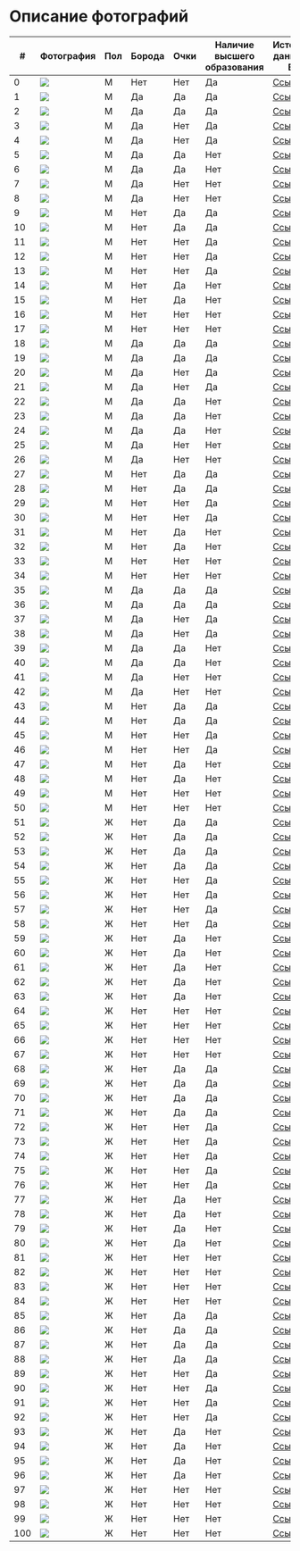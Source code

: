 # Описание фотографий


| # | Фотография | Пол | Борода | Очки | Наличие высшего образования | Источник данных о ВО | Источник фото |
|---|---|---|---|---|---|---|---|
| 0 |![](/Elon_Musk.jpg) | M | Нет | Нет | Да | [Ссылка](https://ru.wikipedia.org/wiki/%D0%9C%D0%B0%D1%81%D0%BA,_%D0%98%D0%BB%D0%BE%D0%BD) | [Ссылка](https://ru.wikipedia.org/wiki/%D0%9C%D0%B0%D1%81%D0%BA,_%D0%98%D0%BB%D0%BE%D0%BD) | 
| 1 |![](/glasses/1_Christopher_Catesby_Harington.jpg) | M | Да | Да | Да | [Ссылка](https://en.wikipedia.org/wiki/Kit_Harington) | [Ссылка](https://www.bustle.com/articles/33139-an-andy-samberg-kit-harington-hbo-sports-mockumentary-about-tennis-yes-please) |
| 2 |![](/glasses/2_Sean_William_McLoughlin.jpg) | M | Да | Да | Да | [Ссылка](https://en.wikipedia.org/wiki/Jacksepticeye) | [Ссылка](https://www.pinterest.com/pin/856598791599617749/) |
| 3 |![](/glasses/3_Joseph_Tetsuro_Bizinger.jpg) | M | Да | Нет | Да | [Ссылка](https://en.wikipedia.org/wiki/The_Anime_Man) | [Ссылка](https://www.mycast.io/talent/joey-bizinger) |
| 4 |![](/glasses/4_Joseph_Matthew_Alwyn.jpg) | M | Да | Нет | Да | [Ссылка](https://en.wikipedia.org/wiki/Joe_Alwyn) | [Ссылка](https://m.aceshowbiz.com/events/joe%20alwyn/joe-alwyn-bfi-62nd-london-film-festival-01.html) |
| 5 |![](/glasses/5_Mark_Edward_Fischbach.jpg) | M | Да | Да | Нет | [Ссылка](https://en.wikipedia.org/wiki/Markiplier) | [Ссылка](https://uk.sports.yahoo.com/news/youtube-star-markiplier-signs-wme-exclusive-202946076.html?guccounter=1&guce_referrer=aHR0cHM6Ly93d3cuZ29vZ2xlLnJ1Lw&guce_referrer_sig=AQAAAABiIPT9c_skjXBX5EtqB12hIS10TiSHyBW99RnMYnZOLVxSx9-Il00l_oAlx3bSKjNf3-_1AHciKEFvTTJ0Bl0O0VnJzy2z4oaFQETXR82pw8rV_CJmUwhI6Mj5MsFO0bBJTS3r7eFm6hgNePysePcnSCmEQYtB5WK22uu5vIzI) |
| 6 |![](/glasses/6_Edward_Christopher_Sheeran.jpg) | M | Да | Да | Нет | [Ссылка](https://en.wikipedia.org/wiki/Ed_Sheeran) | [Ссылка](https://informkenya.com/post/ed-sheeran-and-wife-cherry-announce-birth-of-daughter-lyra) |
| 7 |![](/glasses/7_Felix_Arvid_Ulf_Kjellberg.jpg) | M | Да | Нет | Нет | [Ссылка](https://en.wikipedia.org/wiki/PewDiePie) | [Ссылка](https://www.listennotes.com/it/podcasts/tech-intrigued-tech-intrigued-7l3hUiq5PBH/) |
| 8 |![](/glasses/8_Zac_Efron.jpg) | M | Да | Нет | Нет | [Ссылка](https://en.wikipedia.org/wiki/Zac_Efron) | [Ссылка](https://www.pinterest.co.uk/pin/ok--544865254916678577/) |
| 9 |![](/glasses/9_Andrew_Russell_Garfield.jpg) | M | Нет | Да | Да | [Ссылка](https://en.wikipedia.org/wiki/Andrew_Garfield) | [Ссылка](https://www.pinterest.com/pin/440438038559254248/) |
| 10 |![](/glasses/10_Daniel_Sharman.jpg) | M | Нет | Да | Да | [Ссылка](https://en.wikipedia.org/wiki/Daniel_Sharman) | [Ссылка](https://dualstyleblog.com/tag/after-movies/) |
| 11 |![](/glasses/11_Robert_Cornelius_Murphy.jpg) | M | Нет | Нет | Да | [Ссылка](https://en.wikipedia.org/wiki/Bobby_Murphy) | [Ссылка](https://worthpedia.com/bobby-murphy/) |
| 12 |![](/glasses/12_Jeremy_Wang.jpg) | M | Нет | Нет | Да | [Ссылка](https://en.wikipedia.org/wiki/Disguised_Toast) | [Ссылка](https://en.wikipedia.org/wiki/Disguised_Toast) |
| 13 |![](/glasses/13_Garnt_Maneetapho.jpg) | M | Нет | Нет | Да | [Ссылка](https://en.wikipedia.org/wiki/Gigguk) | [Ссылка](https://wikiodin.com/where-does-youtuber-gigguk-live-girlfriend-net-worth-wiki/) |
| 14 |![](/glasses/14_Daniel_Radcliffe.jpg) | M | Нет | Да | Нет | [Ссылка](https://en.wikipedia.org/wiki/Daniel_Radcliffe) | [Ссылка](https://poltronanerd.com.br/filmes/daniel-radcliffe-revela-seu-filme-de-harry-potter-favorito-126042/amp) |
| 15 |![](/glasses/15_Tom_Holland.jpg) | M | Нет | Да | Нет | [Ссылка](https://en.wikipedia.org/wiki/Tom_Holland) | [Ссылка](https://blinkoptic.com/2022/03/22/tom-holland-and-his-famous-eyeglasses/) |
| 16 |![](/glasses/16_Vitalik_Buterin.jpg) | M | Нет | Нет | Нет | [Ссылка](https://en.wikipedia.org/wiki/Vitalik_Buterin) | [Ссылка](https://signal.nfx.com/investors/vitalik-buterin) |
| 17 |![](/glasses/17_Rupert_Alexander_Lloyd_Grint.jpg) | M | Нет | Нет | Нет | [Ссылка](https://en.wikipedia.org/wiki/Rupert_Grint) | [Ссылка](https://www.bbc.com/news/entertainment-arts-37163406) |
| 18 |![](/glasses/18_Robert_Downey_Jr.jpg) | M | Да | Да | Да | [Ссылка](https://en.wikipedia.org/wiki/Robert_Downey_Jr.) | [Ссылка](https://www.pinterest.com/pin/775533998312710466/) |
| 19 |![](/glasses/19_Michael_David_Stevens.jpg) | M | Да | Да | Да | [Ссылка](https://en.wikipedia.org/wiki/Michael_Stevens_(educator)) | [Ссылка](https://www.geni.com/people/Michael-Stevens/6000000027327774832) |
| 20 |![](/glasses/20_Derek_Muller.jpg) | M | Да | Нет | Да | [Ссылка](https://en.wikipedia.org/wiki/Derek_Muller) | [Ссылка](https://everyfad.com/person/derek-muller) |
| 21 |![](/glasses/21_James_Christian_Kimmel.jpg) | M | Да | Нет | Да | [Ссылка](https://en.wikipedia.org/wiki/Jimmy_Kimmel) | [Ссылка](https://millionaire.fandom.com/wiki/Jimmy_Kimmel) |
| 22 |![](/glasses/22_Johnny_Depp.jpg) | M | Да | Да | Нет | [Ссылка](https://en.wikipedia.org/wiki/Johnny_Depp) | [Ссылка](https://www.pinterest.com/pin/372391462920718342/) |
| 23 |![](/glasses/23_Edward_Regan_Murphy.jpg) | M | Да | Да | Нет | [Ссылка](https://en.wikipedia.org/wiki/Eddie_Murphy) | [Ссылка](https://en.wikipedia.org/wiki/Eddie_Murphy) |
| 24 |![](/glasses/24_Christopher_Julius_Rock.jpg) | M | Да | Да | Нет | [Ссылка](https://en.wikipedia.org/wiki/Chris_Rock) | [Ссылка](https://ar.pinterest.com/pin/68539225549748199/) |
| 25 |![](/glasses/25_Will_Smith.jpg) | M | Да | Нет | Нет | [Ссылка](https://en.wikipedia.org/wiki/Will_Smith) | [Ссылка](https://krot.info/muzhchiny/17719-uill-smit-57-foto.html) |
| 26 |![](/glasses/26_Chris_Hemsworth.jpg) | M | Да | Нет | Нет | [Ссылка](https://en.wikipedia.org/wiki/Chris_Hemsworth) | [Ссылка](https://www.instyle.com/news/chris-hemsworth-miracle-greatest-day-life-basketball) |
| 27 |![](/glasses/27_Louis_Sebastian_Theroux.jpg) | M | Нет | Да | Да | [Ссылка](https://en.wikipedia.org/wiki/Louis_Theroux) | [Ссылка](https://www.nme.com/news/nme-merch-presents-louis-theroux-special-2011150) |
| 28 |![](/glasses/28_Rainn_Percival_Dietrich_Wilson.jpg) | M | Нет | Да | Да | [Ссылка](https://en.wikipedia.org/wiki/Rainn_Wilson) | [Ссылка](https://www.kinomania.ru/people/822814) |
| 29 |![](/glasses/29_Dwayne_Douglas_Johnson.jpg) | M | Нет | Нет | Да | [Ссылка](https://en.wikipedia.org/wiki/Dwayne_Johnson) | [Ссылка](https://www.nme.com/news/film/the-rock-hints-at-dc-comics-project-for-2014-578341) |
| 30 |![](/glasses/30_Todd_Howard.jpg) | M | Нет | Нет | Да | [Ссылка](https://en.wikipedia.org/wiki/Todd_Howard) | [Ссылка](https://en.wikipedia.org/wiki/Todd_Howard) |
| 31 |![](/glasses/31_Hideo_Kojima.jpg) | M | Нет | Да | Нет | [Ссылка](https://en.wikipedia.org/wiki/Hideo_Kojima) | [Ссылка](https://www.eurogamer.net/konami-blocked-hideo-kojima-from-attending-the-game-awards) |
| 32 |![](/glasses/32_John_Carmack.jpg) | M | Нет | Да | Нет | [Ссылка](https://en.wikipedia.org/wiki/John_Carmack) | [Ссылка](https://www.pinterest.ru/pin/1407443612416885/) |
| 33 |![](/glasses/33_Tom_Cruise.jpg) | M | Нет | Нет | Нет | [Ссылка](https://en.wikipedia.org/wiki/Tom_Cruise) | [Ссылка](https://www.pinterest.ru/pin/525232375282399441/) |
| 34 |![](/glasses/34_James_Thomas_Fallon.jpg) | M | Нет | Нет | Нет | [Ссылка](https://en.wikipedia.org/wiki/Jimmy_Fallon) | [Ссылка](https://www.pinterest.com/pin/46936021106852930/) |
| 35 |![](/glasses/35_Hayao_Miyazaki.jpg) | M | Да | Да | Да | [Ссылка](https://en.wikipedia.org/wiki/Hayao_Miyazaki) | [Ссылка](https://otakukart.com/hayao-miyazaki-back-from-retirement-for-another-movie/) |
| 36 |![](/glasses/36_Michael_Wayne_Godwin.jpg) | M | Да | Да | Да | [Ссылка](https://en.wikipedia.org/wiki/Mike_Godwin) | [Ссылка](https://wikireality.ru/wiki/Майк_Годвин) |
| 37 |![](/glasses/37_Neil_deGrasse_Tyson.jpg) | M | Да | Нет | Да | [Ссылка](https://en.wikipedia.org/wiki/Neil_deGrasse_Tyson) | [Ссылка](https://studyinternational.com/news/neil-degrasse-tyson-holiday-gift-guide-2020/) |
| 38 |![](/glasses/38_Grigori_Yakovlevich_Perelman.jpg) | M | Да | Нет | Да | [Ссылка](https://en.wikipedia.org/wiki/Grigori_Perelman) | [Ссылка](https://en.wikipedia.org/wiki/Grigori_Perelman) |
| 39 |![](/glasses/39_Gabe_Logan_Newell.jpg) | M | Да | Да | Нет | [Ссылка](https://en.wikipedia.org/wiki/Gabe_Newell) | [Ссылка](https://www.roadtovr.com/gabe-newell-expects-wireless-room-scale-to-be-an-integrated-feature/) |
| 40 |![](/glasses/40_Peter_Handke.jpg) | M | Да | Да | Нет | [Ссылка](https://en.wikipedia.org/wiki/Peter_Handke) | [Ссылка](https://en.wikipedia.org/wiki/Peter_Handke) |
| 41 |![](/glasses/41_Steve_Harvey.jpg) | M | Да | Нет | Нет | [Ссылка](https://en.wikipedia.org/wiki/Steve_Harvey) | [Ссылка](https://en.wikipedia.org/wiki/Steve_Harvey) |
| 42 |![](/glasses/42_Stephen_Gary_Wozniak.jpg) | M | Да | Нет | Нет | [Ссылка](https://en.wikipedia.org/wiki/Steve_Wozniak) | [Ссылка](https://biografii.net/znamenitosti/stiv-vozniak.html) |
| 43 |![](/glasses/43_Samuel_Leroy_Jackson.jpg) | M | Нет | Да | Да | [Ссылка](https://en.wikipedia.org/wiki/Samuel_L._Jackson) | [Ссылка](http://almode.ru/stars/16031-sjemjujel-dzhekson-50-foto.html) |
| 44 |![](/glasses/44_Benoit_Mandelbrot.jpg) | M | Нет | Да | Да | [Ссылка](https://en.wikipedia.org/wiki/Benoit_Mandelbrot) | [Ссылка](https://www.pinterest.ru/pin/322711129533202096/) |
| 45 |![](/glasses/45_Arnold_Schwarzenegger.jpg) | M | Нет | Нет | Да | [Ссылка](https://en.wikipedia.org/wiki/Arnold_Schwarzenegger) | [Ссылка](https://www.closerweekly.com/posts/arnold-schwarzenegger-talks-divorce-says-his-kids-can-have-any-job-as-long-as-they-re-passionate-61776/) |
| 46 |![](/glasses/46_Richard_Dawkins.jpg) | M | Нет | Нет | Да | [Ссылка](https://en.wikipedia.org/wiki/Richard_Dawkins) | [Ссылка](https://en.wikipedia.org/wiki/Richard_Dawkins) |
| 47 |![](/glasses/47_Daniel_Michael_DeVito_Jr.jpg) | M | Нет | Да | Нет | [Ссылка](https://en.wikipedia.org/wiki/Danny_DeVito) | [Ссылка](https://www.pinterest.com/pin/130111876723902757/) |
| 48 |![](/glasses/48_Bill_Gates.jpg) | M | Нет | Да | Нет | [Ссылка](https://en.wikipedia.org/wiki/Bill_Gates) | [Ссылка](https://news.softpedia.com/news/Bill-Gates-Will-Be-the-Next-Microsoft-CEO-Sort-Of-419055.shtml) |
| 49 |![](/glasses/49_Jack_Nicholson.jpg) | M | Нет | Нет | Нет | [Ссылка](https://en.wikipedia.org/wiki/Jack_Nicholson) | [Ссылка](https://www.radiocreative.com/voice-overs/celebrity-voice-impressions/jack-nicholson/) |
| 50 |![](/glasses/50_Jeremy_Clarkson.jpg) | M | Нет | Нет | Нет | [Ссылка](https://en.wikipedia.org/wiki/Jeremy_Clarkson) | [Ссылка](https://divo.best/dzheremi-klarkson.html) |
| 51 |![](/glasses/51_Elizabeth_Bruenig.jpg) | Ж | Нет | Да | Да | [Ссылка](https://en.wikipedia.org/wiki/Elizabeth_Bruenig) | [Ссылка](https://www.anamariecox.com/with-friends-like-these/2019/8/21/apocalyptic-safe-spaces-with-elizabeth-bruenig) |
| 52 |![](/glasses/52_Jacqueline_Wernimont.jpg) | Ж | Нет | Да | Да | [Ссылка](https://en.wikipedia.org/wiki/Jacqueline_Wernimont) | [Ссылка](https://items.ssrc.org/author/jacqueline-wernimont/) |
| 53 |![](/glasses/53_Ella_Rose_Emhoff.jpg) | Ж | Нет | Да | Да | [Ссылка](https://en.wikipedia.org/wiki/Ella_Emhoff) | [Ссылка](https://www.independent.co.uk/news/ella-emhoff-makes-runway-debut-and-yes-shes-in-a-coat-designers-designers-coat-coat-kamala-harris-b1804278.html) |
| 54 |![](/glasses/54_Kaitlan_Collins.jpg) | Ж | Нет | Да | Да | [Ссылка](https://en.wikipedia.org/wiki/Kaitlan_Collins) | [Ссылка](https://www.nytimes.com/2019/02/20/business/media/sarah-isgur-flores-cnn.html) |
| 55 |![](/glasses/55_Emma_Charlotte_Duerre_Watson.jpg) | Ж | Нет | Нет | Да | [Ссылка](https://en.wikipedia.org/wiki/Emma_Watson) | [Ссылка](https://en.wikipedia.org/wiki/Emma_Watson) |
| 56 |![](/glasses/56_Malala_Yousafzai.jpg) | Ж | Нет | Нет | Да | [Ссылка](https://en.wikipedia.org/wiki/Malala_Yousafzai) | [Ссылка](https://www.peoples.ru/state/citizen/malala_yousafzai/history.html) |
| 57 |![](/glasses/57_Anastasia_Kostyantynivna_Prikhodko.jpg) | Ж | Нет | Нет | Да | [Ссылка](https://en.wikipedia.org/wiki/Anastasia_Prikhodko) | [Ссылка](https://en.wikipedia.org/wiki/Anastasia_Prikhodko) |
| 58 |![](/glasses/58_Sierra_Dawn_Hull.jpg) | Ж | Нет | Нет | Да | [Ссылка](https://en.wikipedia.org/wiki/Sierra_Hull) | [Ссылка](https://alchetron.com/Sierra-Hull) |
| 59 |![](/glasses/59_Hailee_Steinfeld.jpg) | Ж | Нет | Да | Нет | [Ссылка](https://en.wikipedia.org/wiki/Hailee_Steinfeld) | [Ссылка](https://browsecat.net/celebrities/hailee-steinfeld-hd-actress-2021-wallpapers) |
| 60 |![](/glasses/60_Margot_Elise_Robbie.jpg) | Ж | Нет | Да | Нет | [Ссылка](https://en.wikipedia.org/wiki/Margot_Robbie) | [Ссылка](https://www.pinterest.com/pin/385620786854424141) |
| 61 |![](/glasses/61_Kristen_Jaymes_Stewart.jpg) | Ж | Нет | Да | Нет | [Ссылка](https://en.wikipedia.org/wiki/Kristen_Stewart) | [Ссылка](https://uhd.name/1392-kristen-stjuart-49-foto.html) |
| 62 |![](/glasses/62_Hannah_Dakota_Fanning.jpg) | Ж | Нет | Да | Нет | [Ссылка](https://en.wikipedia.org/wiki/Dakota_Fanning) | [Ссылка](https://www.pinterest.com/pin/702280135657620970/) |
| 63 |![](/glasses/63_Sydney_Bernice_Sweeney.jpg) | Ж | Нет | Да | Нет | [Ссылка](https://en.wikipedia.org/wiki/Sydney_Sweeney) | [Ссылка](https://www.pinterest.com/pin/664984701213342955/) |
| 64 |![](/glasses/64_Jennifer_Shrader_Lawrence.jpg) | Ж | Нет | Нет | Нет | [Ссылка](https://en.wikipedia.org/wiki/Jennifer_Lawrence) | [Ссылка](https://www.pinterest.com/pin/152066924893978605/) |
| 65 |![](/glasses/65_Zendaya_Maree_Stoermer_Coleman.jpg) | Ж | Нет | Нет | Нет | [Ссылка](https://en.wikipedia.org/wiki/Zendaya) | [Ссылка](https://en.wikipedia.org/wiki/Zendaya) |
| 66 |![](/glasses/66_Selena_Marie_Gomez.jpg) | Ж | Нет | Нет | Нет | [Ссылка](https://en.wikipedia.org/wiki/Selena_Gomez) | [Ссылка](https://www.pinterest.com/pin/87398048999728488/) |
| 67 |![](/glasses/67_Chloe_Grace_Moretz.jpg) | Ж | Нет | Нет | Нет | [Ссылка](https://en.wikipedia.org/wiki/Chloë_Grace_Moretz) | [Ссылка](https://familypedia.fandom.com/wiki/Chloë_Grace_Moretz_(1997)) |
| 68 |![](/glasses/68_Abigail_Pierrepont_Johnson.jpg) | Ж | Нет | Да | Да | [Ссылка](https://en.wikipedia.org/wiki/Abigail_Johnson) | [Ссылка](https://www.foxbusiness.com/lifestyle/what-is-abigail-johnsons-net-worth) |
| 69 |![](/glasses/69_Savannah_Clark_Guthrie.jpg) | Ж | Нет | Да | Да | [Ссылка](https://en.wikipedia.org/wiki/Savannah_Guthrie) | [Ссылка](https://www.hellomagazine.com/film/20220111130581/why-has-savannah-guthrie-left-today-show-studios-covid-19/) |
| 70 |![](/glasses/70_Lisa_Kennedy_Montgomery.jpg) | Ж | Нет | Да | Да | [Ссылка](https://en.wikipedia.org/wiki/Kennedy_(commentator)) | [Ссылка](https://onmilwaukee.com/articles/kennedymilwaukee) |
| 71 |![](/glasses/71_Dana_Lynn_Loesch.jpg) | Ж | Нет | Да | Да | [Ссылка](https://en.wikipedia.org/wiki/Dana_Loesch) | [Ссылка](https://www.listal.com/viewimage/8100405) |
| 72 |![](/glasses/72_Kamala_Devi_Harris.jpg) | Ж | Нет | Нет | Да | [Ссылка](https://en.wikipedia.org/wiki/Kamala_Harris) | [Ссылка](https://en.wikipedia.org/wiki/Kamala_Harris) |
| 73 |![](/glasses/73_Julie_Terese_Sweet.jpg) | Ж | Нет | Нет | Да | [Ссылка](https://en.wikipedia.org/wiki/Julie_Sweet) | [Ссылка](https://factboyz.com/julie-sweet-biography-age-net-worth/) |
| 74 |![](/glasses/74_Susan_Diane_Wojcicki.jpg) | Ж | Нет | Нет | Да | [Ссылка](https://en.wikipedia.org/wiki/Susan_Wojcicki) | [Ссылка](https://en.wikipedia.org/wiki/Susan_Wojcicki) |
| 75 |![](/glasses/75_Amanda_Louise_Holden.jpg) | Ж | Нет | Нет | Да | [Ссылка](https://en.wikipedia.org/wiki/Amanda_Holden) | [Ссылка](https://www.thefamouspeople.com/profiles/amanda-holden-9806.php) |
| 76 |![](/glasses/76_Nicolle_Wallace.jpg) | Ж | Нет | Нет | Да | [Ссылка](https://en.wikipedia.org/wiki/Nicolle_Wallace) | [Ссылка](https://www.msnbc.com/deadline-white-house/nicolle-wallace-biography-n1157571) |
| 77 |![](/glasses/77_Scarlett_Ingrid_Johansson.jpg) | Ж | Нет | Да | Нет | [Ссылка](https://en.wikipedia.org/wiki/Scarlett_Johansson) | [Ссылка](https://www.pinterest.com.au/pin/385057836860431001/) |
| 78 |![](/glasses/78_Jennifer_Joanna_Aniston.jpg) | Ж | Нет | Да | Нет | [Ссылка](https://en.wikipedia.org/wiki/Jennifer_Aniston) | [Ссылка](https://www.pinterest.ru/pin/544020829979556104/) |
| 79 |![](/glasses/79_Julia_Fiona_Roberts.jpg) | Ж | Нет | Да | Нет | [Ссылка](https://en.wikipedia.org/wiki/Julia_Roberts) | [Ссылка](http://almode.ru/stars/27043-dzhulija-roberts-66-foto.html) |
| 80 |![](/glasses/80_Kate_Elizabeth_Winslet.jpg) | Ж | Нет | Да | Нет | [Ссылка](https://en.wikipedia.org/wiki/Kate_Winslet) | [Ссылка](https://www.thecut.com/2016/02/glasses-oscars-patricia-arquette-kate-winslet.html) |
| 81 |![](/glasses/81_Caroline_Louise_Flack.jpg) | Ж | Нет | Нет | Нет | [Ссылка](https://en.wikipedia.org/wiki/Caroline_Flack) | [Ссылка](https://www.walesonline.co.uk/lifestyle/showbiz/caroline-flack-inquest-died-court-18718174) |
| 82 |![](/glasses/82_Lisa_Tamsin_Faulkner.jpg) | Ж | Нет | Нет | Нет | [Ссылка](https://en.wikipedia.org/wiki/Lisa_Faulkner) | [Ссылка](https://www.express.co.uk/life-style/life/959433/lisa-faulkner-weekend-john-torode-brookside-dangerfield-indian-takeaway-board-games) |
| 83 |![](/glasses/83_Angelina_Jolie.jpg) | Ж | Нет | Нет | Нет | [Ссылка](https://en.wikipedia.org/wiki/Angelina_Jolie) | [Ссылка](https://en.wikipedia.org/wiki/Angelina_Jolie) |
| 84 |![](/glasses/84_Charlize_Theron.jpg) | Ж | Нет | Нет | Нет | [Ссылка](https://en.wikipedia.org/wiki/Charlize_Theron) | [Ссылка](https://in.pinterest.com/pin/497507090083150876/) |
| 85 |![](/glasses/85_Tsai_Ing-wen.jpg) | Ж | Нет | Да | Да | [Ссылка](https://en.wikipedia.org/wiki/Tsai_Ing-wen) | [Ссылка](https://en.wikipedia.org/wiki/Tsai_Ing-wen) |
| 86 |![](/glasses/86_Christine_Madeleine_Odette_Lagarde.jpg) | Ж | Нет | Да | Да | [Ссылка](https://en.wikipedia.org/wiki/Christine_Lagarde) | [Ссылка](https://www.ekapija.com/en/news/2678684/christine-lagarde-officially-takes-up-duty-as-president-of-the-european-central) |
| 87 |![](/glasses/87_Oprah_Gail_Winfrey.jpg) | Ж | Нет | Да | Да | [Ссылка](https://en.wikipedia.org/wiki/Oprah_Winfrey) | [Ссылка](https://www.findhealthtips.com/oprah-winfrey-weight-loss/?utm_source=feedburner&utm_medium=feed&utm_campaign=Feed%3A+findhealthtips+%28Find+Health+Tips%29) |
| 88 |![](/glasses/88_Gayle_King.jpg) | Ж | Нет | Да | Да | [Ссылка](https://en.wikipedia.org/wiki/Gayle_King) | [Ссылка](https://www.nickiswift.com/385604/what-gayle-king-had-to-say-about-william-and-harry-during-prince-philips-funeral/) |
| 89 |![](/glasses/89_Ursula_Gertrud_von_der_Leyen.jpg) | Ж | Нет | Нет | Да | [Ссылка](https://en.wikipedia.org/wiki/Ursula_von_der_Leyen) | [Ссылка](https://euobserver.com/agenda/145439) |
| 90 |![](/glasses/90_Angela_Dorothea_Merkel.jpg) | Ж | Нет | Нет | Да | [Ссылка](https://en.wikipedia.org/wiki/Angela_Merkel) | [Ссылка](https://en.wikipedia.org/wiki/Angela_Merkel) |
| 91 |![](/glasses/91_Theresa_Mary_May.jpg) | Ж | Нет | Нет | Да | [Ссылка](https://en.wikipedia.org/wiki/Theresa_May) | [Ссылка](https://zen.yandex.ru/media/fingazeta/tereza-mei-ne-otkajetsia-ot-svoego-plana-po-brexit-5b8e3588cebe0c00ab8c9ed1) |
| 92 |![](/glasses/92_Dilma_Vana_Rousseff.jpg) | Ж | Нет | Нет | Да | [Ссылка](https://en.wikipedia.org/wiki/Dilma_Rousseff) | [Ссылка](https://en.wikipedia.org/wiki/Dilma_Rousseff) |
| 93 |![](/glasses/93_Diane_Hall_Keaton.jpg) | Ж | Нет | Да | Нет | [Ссылка](https://en.wikipedia.org/wiki/Diane_Keaton) | [Ссылка](https://zabavniks.com/foto/14474-foto-dajan-kiton) |
| 94 |![](/glasses/94_Catherine_Fabienne_Dorleac.jpg) | Ж | Нет | Да | Нет | [Ссылка](https://en.wikipedia.org/wiki/Catherine_Deneuve) | [Ссылка](https://www.zimbio.com/photos/Catherine+Deneuve/Ql40jokYEth/Maison+Louis+Vuitton+Roma+Etoile+Cocktail) |
| 95 |![](/glasses/95_Sophia_Loren.jpg) | Ж | Нет | Да | Нет | [Ссылка](https://en.wikipedia.org/wiki/Sophia_Loren) | [Ссылка](https://pinetworth.com/sophia-loren/) |
| 96 |![](/glasses/96_Amy_Louise_Sedaris.jpg) | Ж | Нет | Да | Нет | [Ссылка](https://en.wikipedia.org/wiki/Amy_Sedaris) | [Ссылка](https://www.zimbio.com/photos/Amy+Sedaris/C9TMi2Mczf0/Adam+Selman+Front+Row+September+2016+MADE) |
| 97 |![](/glasses/97_Sharon_Rachel_Osbourne.jpg) | Ж | Нет | Нет | Нет | [Ссылка](https://en.wikipedia.org/wiki/Sharon_Osbourne) | [Ссылка](http://almode.ru/stars/16643-shjeron-osborn-52-foto.html) |
| 98 |![](/glasses/98_Paula_Elizabeth_Yates.jpg) | Ж | Нет | Нет | Нет | [Ссылка](https://en.wikipedia.org/wiki/Paula_Yates) | [Ссылка](https://modelfact.com/paula-yates-bob-geldof/) |
| 99 |![](/glasses/99_Lorraine_Kelly.jpg) | Ж | Нет | Нет | Нет | [Ссылка](https://en.wikipedia.org/wiki/Lorraine_Kelly) | [Ссылка](https://www.hellomagazine.com/celebrities/20220201132097/lorraine-kelly-breaks-silence-carol-mcgiffin-tweet/) |
| 100 |![](/glasses/100_Goldie_Jeanne_Hawn.jpg) | Ж | Нет | Нет | Нет | [Ссылка](https://en.wikipedia.org/wiki/Goldie_Hawn) | [Ссылка](https://www.britannica.com/biography/Goldie-Hawn) |
